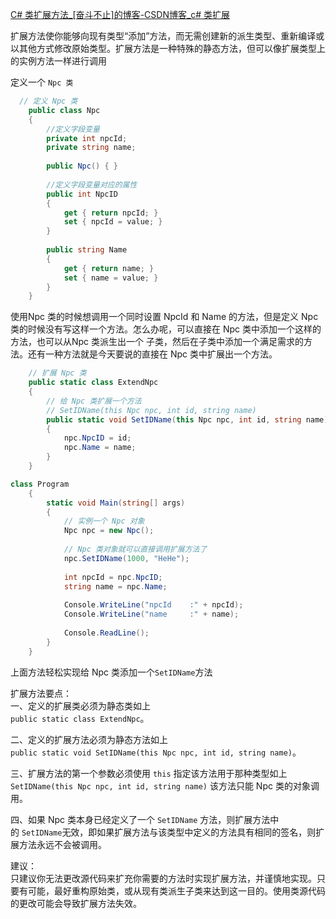 [C# 类扩展方法_[奋斗不止]的博客-CSDN博客_c# 类扩展](https://blog.csdn.net/liqiangeastsun/article/details/50518053)

扩展方法使你能够向现有类型“添加”方法，而无需创建新的派生类型、重新编译或以其他方式修改原始类型。扩展方法是一种特殊的静态方法，但可以像扩展类型上的实例方法一样进行调用

定义一个 `Npc 类` 
```C#
  // 定义 Npc 类
    public class Npc
    {
        //定义字段变量
        private int npcId;
        private string name;
 
        public Npc() { }
 
        //定义字段变量对应的属性
        public int NpcID
        {
            get { return npcId; }
            set { npcId = value; }
        }
 
        public string Name
        {
            get { return name; }
            set { name = value; }
        }
    }

```

使用Npc 类的时候想调用一个同时设置 NpcId 和 Name 的方法，但是定义 Npc 类的时候没有写这样一个方法。怎么办呢，可以直接在 Npc 类中添加一个这样的方法，也可以从Npc 类派生出一个 子类，然后在子类中添加一个满足需求的方法。还有一种方法就是今天要说的直接在 Npc 类中扩展出一个方法。

```C#
    // 扩展 Npc 类
    public static class ExtendNpc
    {
        // 给 Npc 类扩展一个方法 
        // SetIDName(this Npc npc, int id, string name)
        public static void SetIDName(this Npc npc, int id, string name)
        {
            npc.NpcID = id;
            npc.Name = name;
        }
    }
```

```C#
class Program
    {
        static void Main(string[] args)
        {
            // 实例一个 Npc 对象
            Npc npc = new Npc();
 
            // Npc 类对象就可以直接调用扩展方法了
            npc.SetIDName(1000, "HeHe");
 
            int npcId = npc.NpcID;
            string name = npc.Name;
 
            Console.WriteLine("npcId    :" + npcId);
            Console.WriteLine("name     :" + name);
 
            Console.ReadLine();
        }
    }
```

上面方法轻松实现给 Npc 类添加一个`SetIDName`方法

扩展方法要点：   
一、定义的扩展类必须为静态类如上   
`public static class ExtendNpc`。

二、定义的扩展方法必须为静态方法如上   
`public static void SetIDName(this Npc npc, int id, string name)`。

三、扩展方法的第一个参数必须使用 `this` 指定该方法用于那种类型如上`SetIDName(this Npc npc, int id, string name)` 该方法只能 Npc 类的对象调用。

四、如果 Npc 类本身已经定义了一个 `SetIDName` 方法，则扩展方法中的 `SetIDName`无效，即如果扩展方法与该类型中定义的方法具有相同的签名，则扩展方法永远不会被调用。

建议：   
只建议你无法更改源代码来扩充你需要的方法时实现扩展方法，并谨慎地实现。只要有可能，最好重构原始类，或从现有类派生子类来达到这一目的。使用类源代码的更改可能会导致扩展方法失效。